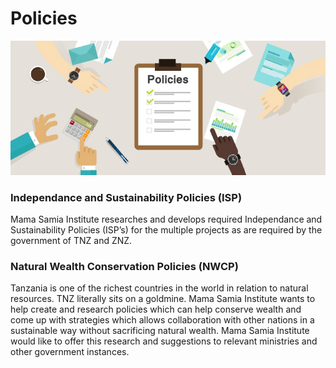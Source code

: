 # Policies

![](img/policies.png)  

### Independance and Sustainability Policies (ISP)

Mama Samia Institute researches and develops required Independance and Sustainability Policies (ISP’s) for the multiple projects as are required by the government of TNZ and ZNZ.


### Natural Wealth Conservation Policies (NWCP)

Tanzania is one of the richest countries in the world in relation to natural resources. TNZ literally sits on a goldmine. Mama Samia Institute wants to help create and research policies which can help conserve wealth and come up with strategies which allows collaboration with other nations in a sustainable way without sacrificing natural wealth. Mama Samia Institute would like to offer this research and suggestions to relevant ministries and other government instances.